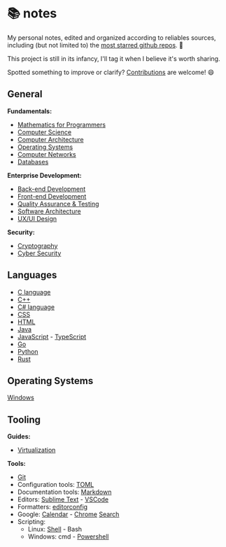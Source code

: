 # 📚 notes

My personal notes, edited and organized according to reliables sources, including (but not limited to) the [most starred github repos](https://github.com/search?o=desc&q=stars%3A%3E100000&s=stars&type=Repositories). 🌟

This project is still in its infancy, I'll tag it when I believe it's worth sharing.

Spotted something to improve or clarify? [Contributions](./CONTRIBUTING.md) are welcome! 😄


## General

**Fundamentals:**
- [Mathematics for Programmers](g/math/README.md)
- [Computer Science](g/cs/README.md)
- [Computer Architecture](g/comparch/README.md)
- [Operating Systems](g/os/README.md)
- [Computer Networks](g/networks/README.md)
- [Databases](g/db/README.md)

**Enterprise Development:**
- [Back-end Development](g/backend/README.md)
- [Front-end Development](g/frontend/README.md)
- [Quality Assurance & Testing](g/qa/README.md)
- [Software Architecture](g/softarch/README.md)
- [UX/UI Design](g/ux/README.md)

**Security:**
- [Cryptography](g/crypto/README.md)
- [Cyber Security](g/cybersec/README.md)


## Languages

- [C language](./lg/c/README.md)
- [C++](./lg/cpp/README.md)
- [C# language](./lg/csharp/README.md)
- [CSS](./lg/css/README.md)
- [HTML](./lg/html/README.md)
- [Java](./lg/java/README.md)
- [JavaScript](./lg/js/README.md) - [TypeScript](./lg/ts/README.md)
- [Go](./lg/go/README.md)
- [Python](./lg/python/README.md)
- [Rust](./lg/rust/README.md)


## Operating Systems

[Windows](./os/windows/README.md)


## Tooling

**Guides:**
- [Virtualization](./tool/virtualization.md)

**Tools:**
- [Git](tool/git/README.md)
- Configuration tools: [TOML](tool/toml.md)
- Documentation tools: [Markdown](tool/markdown.md)
- Editors: [Sublime Text](tool/sublime-text.md) - [VSCode](tool/vscode.md)
- Formatters: [editorconfig](tool/editorconfig.md)
- Google: [Calendar](tool/google.calendar.md) - [Chrome](tool/google.chrome.md) [Search](tool/google.search.md)
- Scripting:
  - Linux: [Shell](./tool/cmd.md) - Bash
  - Windows: cmd - [Powershell](./tool/powershell.md)
<!-- - Containerization: Docker - Kubernetes -->
